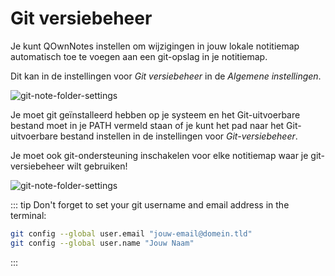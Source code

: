 # Git versiebeheer

Je kunt QOwnNotes instellen om wijzigingen in jouw lokale notitiemap automatisch toe te voegen aan een git-opslag in je notitiemap.

Dit kan in de instellingen voor _Git versiebeheer_ in de _Algemene instellingen_.

![git-note-folder-settings](/img/git/settings.png)

Je moet git geïnstalleerd hebben op je systeem en het Git-uitvoerbare bestand moet in je PATH vermeld staan of je kunt het pad naar het Git-uitvoerbare bestand instellen in de instellingen voor _Git-versiebeheer_.

Je moet ook git-ondersteuning inschakelen voor elke notitiemap waar je git-versiebeheer wilt gebruiken!

![git-note-folder-settings](/img/git/note-folder-settings.png)

::: tip
Don't forget to set your git username and email address in the terminal:

```bash
git config --global user.email "jouw-email@domein.tld"
git config --global user.name "Jouw Naam"
```

:::
